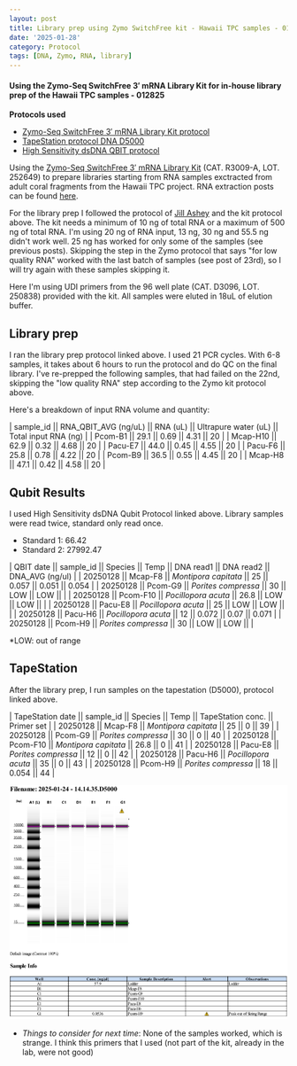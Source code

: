 ```yaml
---
layout: post
title: Library prep using Zymo SwitchFree kit - Hawaii TPC samples - 012825
date: '2025-01-28'
category: Protocol
tags: [DNA, Zymo, RNA, library]
---
```


#### Using the Zymo-Seq SwitchFree 3′ mRNA Library Kit for in-house library prep of the Hawaii TPC samples - 012825

**Protocols used**
- [Zymo-Seq SwitchFree 3′ mRNA Library Kit protocol](https://github.com/FScucchia-LabNotebooks/FScucchia_Putnam_Lab_Notebook/blob/master/protocols/_r3008_r3009__zymo_seq_switchfree_3_mrna_library_kit.pdf)
- [TapeStation protocol DNA D5000](https://github.com/meschedl/MESPutnam_Open_Lab_Notebook/blob/master/_posts/2019-07-30-DNA-Tapestation.md)
- [High Sensitivity dsDNA QBIT protocol](https://github.com/FScucchia-LabNotebooks/FScucchia_Putnam_Lab_Notebook/blob/master/protocols/MAN0017455_Qubit_1X_dsDNA_HS_Assay_Kit_UG.pdf)

Using the [Zymo-Seq SwitchFree 3′ mRNA Library Kit](https://www.zymoresearch.com/products/zymo-seq-switchfree-3-mrna-library-kit) (CAT.  R3009-A, LOT. 252649) to prepare libraries starting from RNA samples exctracted from adult coral fragments from the Hawaii TPC project. RNA extraction posts can be found [here](https://fscucchia-labnotebooks.github.io/FScucchia_Putnam_Lab_Notebook/DNA-RNA-Hawaii-TPCA-Summary/).

For the library prep I followed the protocol of [Jill Ashey](https://github.com/JillAshey/JillAshey_Putnam_Lab_Notebook/blob/master/_posts/2024-03-29-Zymo-SwitchFree.md) and the kit protocol above.
The kit needs a minimum of 10 ng of total RNA or a maximum of 500 ng of total RNA.
I'm using 20 ng of RNA input, 13 ng, 30 ng and 55.5 ng didn't work well. 25 ng has worked for only some of the samples (see previous posts).
Skipping the step in the Zymo protocol that says "for low quality RNA" worked with the last batch of samples (see post of 23rd), so I will try again with these samples skipping it.

Here I'm using UDI primers from the 96 well plate (CAT. D3096, LOT. 250838) provided with the kit.
All samples were eluted in 18uL of elution buffer.

## Library prep
I ran the library prep protocol linked above. I used 21 PCR cycles. With 6-8 samples, it takes about 6 hours to run the protocol and do QC on the final library.
I've re-prepped the following samples, that had failed on the 22nd, skipping the "low quality RNA" step according to the Zymo kit protocol above.

Here's a breakdown of input RNA volume and quantity:

| sample_id || RNA_QBIT_AVG (ng/uL) || RNA (uL) || Ultrapure water (uL) || Total input RNA (ng) |
| Pcom-B1     ||   29.1     ||   0.69   ||     4.31      ||        20         |
| Mcap-H10    ||   62.9     ||   0.32  ||      4.68           ||        20         |
| Pacu-E7    ||   44.0     ||   0.45  ||      4.55           ||        20         |
| Pacu-F6     ||  25.8      ||  0.78  ||      4.22           ||        20         |
| Pcom-B9    ||  36.5     ||   0.55  ||    4.45            ||        20         |
| Mcap-H8     ||  47.1     ||   0.42    ||    4.58             ||      20         |

## Qubit Results
I used High Sensitivity dsDNA Qubit Protocol linked above. Library samples were read twice, standard only read once.
- Standard 1: 66.42   
- Standard 2: 27992.47 

| QBIT date  || sample_id  ||     Species       || Temp   ||  DNA read1 || DNA read2  || DNA_AVG (ng/ul) |
|  20250128  || Mcap-F8 || *Montipora capitata*  || 25   ||   0.057    ||  0.051     || 0.054            |
|  20250128 || Pcom-G9   || *Porites compressa* || 30    ||   LOW     ||  LOW        ||                 |
|  20250128  || Pcom-F10 || *Pocillopora acuta*  || 26.8 ||   LOW     ||  LOW        ||                 |
|  20250128  || Pacu-E8  || *Pocillopora acuta* || 25   ||   LOW      || LOW         ||                 |
|  20250128   || Pacu-H6 || *Pocillopora acuta*  ||  12 ||   0.072    || 0.07        ||   0.071         |
|  20250128   || Pcom-H9  || *Porites compressa* ||  30  ||  LOW      ||  LOW        ||                 |

*LOW: out of range

## TapeStation
After the library prep, I run samples on the tapestation (D5000), protocol linked above.

| TapeStation date  || sample_id  ||     Species       || Temp   || TapeStation conc. ||   Primer set  |
|  20250128  || Mcap-F8 || *Montipora capitata*  || 25   ||  0   ||   39    |
|  20250128 || Pcom-G9   || *Porites compressa* || 30    ||  0    ||   40    |
|  20250128  || Pcom-F10 || *Montipora capitata*  || 26.8 || 0      ||   41   |
|  20250128  || Pacu-E8  || *Porites compressa* ||  12   ||  0    ||    42    |
|  20250128   || Pacu-H6 || *Pocillopora acuta*  ||  35  ||  0    ||  43     |
|  20250128   || Pcom-H9  || *Porites compressa* ||  18   || 0.054    ||  44   |

![LibPrepRun8_complete.png](https://github.com/FScucchia-LabNotebooks/FScucchia_Putnam_Lab_Notebook/blob/master/images/LibPrepRun8_complete.png?raw=true)

 - _Things to consider for next time_: None of the samples worked, which is strange. I think this primers that I used (not part of the kit, already in the lab, were not good)